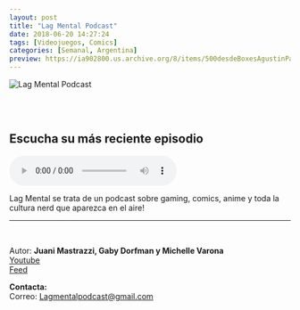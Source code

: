 ```yaml
---
layout: post
title: "Lag Mental Podcast"
date: 2018-06-20 14:27:24
tags: [Videojuegos, Comics]
categories: [Semanal, Argentina]
preview: https://ia902800.us.archive.org/8/items/500desdeBoxesAgustinPalmeiro/300-LagMental.jpg
---
```


![Lag Mental Podcast](https://ia902800.us.archive.org/8/items/500desdeBoxesAgustinPalmeiro/500-LagMental.jpg)

<br/>
<br/>

## Escucha su más reciente episodio

<!--reproductor-feed=http://www.ivoox.com/lag-mental-podcast_fg_f1579485_filtro_1.xml-->
<!--reproductor-start-->
<audio id="audio" preload="auto" controls="" src="http://www.ivoox.com/rpg-neo-lag-mental-ep-1_mf_30201732_feed_1.mp3"></audio>
<!--reproductor-end-->

Lag Mental se trata de un podcast sobre gaming, comics, anime y toda la cultura nerd que aparezca en el aire!

_ _ _
<br>

Autor: **Juani Mastrazzi, Gaby Dorfman y Michelle Varona**  
[Youtube](https://www.youtube.com/channel/UC_FvnmFDmUXaAq5deU6TDhg)  
[Feed](http://www.ivoox.com/lag-mental-podcast_fg_f1579485_filtro_1.xml)  



**Contacta:**  
Correo: [Lagmentalpodcast@gmail.com](mailto:Lagmentalpodcast@gmail.com)  
